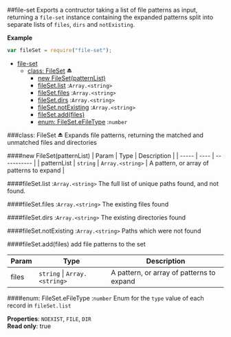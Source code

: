 <a name="module_file-set"></a>
##file-set
Exports a contructor taking a list of file patterns as input, returning a `file-set` instance containing the expanded patterns split into separate lists of `files`, `dirs` and `notExisting`.

**Example**  
```js
var fileSet = require("file-set");
```

* [file-set](#module_file-set)
  * [class: FileSet](#exp_module_file-set^FileSet) ⏏
    * [new FileSet(patternList)](#new_module_file-set^FileSet_new)
    * [fileSet.list](#module_file-set^FileSet#list) :`Array.<string>`
    * [fileSet.files](#module_file-set^FileSet#files) :`Array.<string>`
    * [fileSet.dirs](#module_file-set^FileSet#dirs) :`Array.<string>`
    * [fileSet.notExisting](#module_file-set^FileSet#notExisting) :`Array.<string>`
    * [fileSet.add(files)](#module_file-set^FileSet#add)
    * [enum: FileSet.eFileType](#module_file-set^FileSet.eFileType) :`number`

<a name="exp_module_file-set^FileSet"></a>
###class: FileSet ⏏
Expands file patterns, returning the matched and unmatched files and directories

<a name="new_module_file-set^FileSet_new"></a>
####new FileSet(patternList)
| Param | Type | Description |
| ----- | ---- | ----------- |
| patternList | `string` \| `Array.<string>` | A pattern, or array of patterns to expand |

<a name="module_file-set^FileSet#list"></a>
####fileSet.list :`Array.<string>`
The full list of unique paths found, and not found.

<a name="module_file-set^FileSet#files"></a>
####fileSet.files :`Array.<string>`
The existing files found

<a name="module_file-set^FileSet#dirs"></a>
####fileSet.dirs :`Array.<string>`
The existing directories found

<a name="module_file-set^FileSet#notExisting"></a>
####fileSet.notExisting :`Array.<string>`
Paths which were not found

<a name="module_file-set^FileSet#add"></a>
####fileSet.add(files)
add file patterns to the set

| Param | Type | Description |
| ----- | ---- | ----------- |
| files | `string` \| `Array.<string>` | A pattern, or array of patterns to expand |

<a name="module_file-set^FileSet.eFileType"></a>
####enum: FileSet.eFileType :`number`
Enum for the `type` value of each record in `fileSet.list`

**Properties**: `NOEXIST`, `FILE`, `DIR`  
**Read only**: true  
